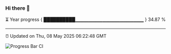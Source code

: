 ### Hi there 👋

⏳ Year progress { ██████████▁▁▁▁▁▁▁▁▁▁▁▁▁▁▁▁▁▁▁▁ } 34.87 %

---

⏰ Updated on Thu, 08 May 2025 06:22:48 GMT

![Progress Bar CI](https://github.com/liununu/liununu/workflows/Progress%20Bar%20CI/badge.svg)
